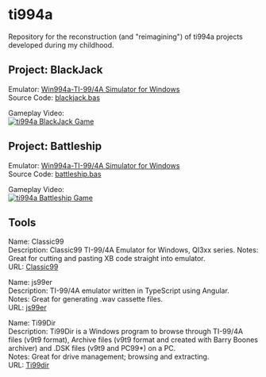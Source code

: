 # ti994a

Repository for the reconstruction (and "reimagining") of ti994a projects developed during my childhood.

## Project: BlackJack

Emulator: [Win994a-TI-99/4A Simulator for Windows](https://www.99er.net/win994a.shtml)  
Source Code: [blackjack.bas](blackjack.bas)  

Gameplay Video:  
[![ti994a BlackJack Game](https://img.youtube.com/vi/NXRHZJ8q77w/0.jpg)](https://www.youtube.com/watch?v=NXRHZJ8q77w)

## Project: Battleship

Emulator: [Win994a-TI-99/4A Simulator for Windows](https://www.99er.net/win994a.shtml)  
Source Code: [battleship.bas](battleship.bas)  

Gameplay Video:  
[![ti994a Battleship Game](https://img.youtube.com/vi/pnJ6ugJYJeI/0.jpg)](https://www.youtube.com/watch?v=pnJ6ugJYJeI)


## Tools

Name: Classic99  
Description: Classic99 TI-99/4A Emulator for Windows, QI3xx series. 
Notes: Great for cutting and pasting XB code straight into emulator.  
URL: [Classic99](https://github.com/tursilion/classic99/tree/main/dist)  

Name: js99er  
Description: TI-99/4A emulator written in TypeScript using Angular.  
Notes: Great for generating .wav cassette files.  
URL: [js99er](https://github.com/Rasmus-M/js99er-angular)  

Name: Ti99Dir  
Description: Ti99Dir is a Windows program to browse through TI-99/4A files (v9t9 format), Archive files (v9t9 format and created with Barry Boones archiver) and .DSK files (v9t9 and PC99*) on a PC.  
Notes: Great for drive management; browsing and extracting.  
URL: [Ti99dir](https://www.99er.net/download2/index.php?act=view&id=219)  
